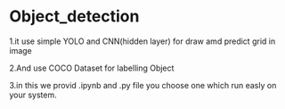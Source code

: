 # Object_detection
1.it use simple YOLO and CNN(hidden layer) for draw amd predict  grid in image 

2.And use COCO Dataset for labelling  Object 

3.in this we provid .ipynb and .py file you choose one which run easly on your system.
